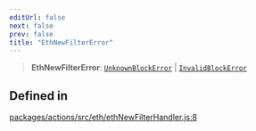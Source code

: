 ```yaml
---
editUrl: false
next: false
prev: false
title: "EthNewFilterError"
---
```


> **EthNewFilterError**: [`UnknownBlockError`](/reference/tevm/errors/classes/unknownblockerror/) \| [`InvalidBlockError`](/reference/tevm/errors/classes/invalidblockerror/)

## Defined in

[packages/actions/src/eth/ethNewFilterHandler.js:8](https://github.com/evmts/tevm-monorepo/blob/main/packages/actions/src/eth/ethNewFilterHandler.js#L8)
